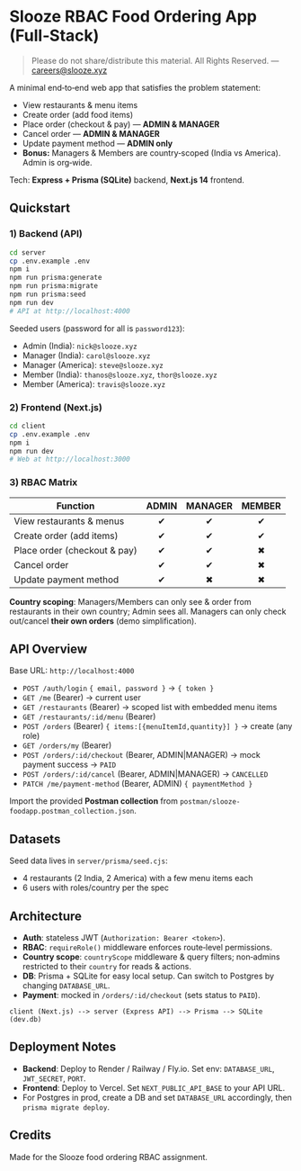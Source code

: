 # Slooze RBAC Food Ordering App (Full‑Stack)

> Please do not share/distribute this material. All Rights Reserved. — careers@slooze.xyz

A minimal end‑to‑end web app that satisfies the problem statement:
- View restaurants & menu items
- Create order (add food items)
- Place order (checkout & pay) — **ADMIN & MANAGER**
- Cancel order — **ADMIN & MANAGER**
- Update payment method — **ADMIN only**
- **Bonus:** Managers & Members are country‑scoped (India vs America). Admin is org‑wide.

Tech: **Express + Prisma (SQLite)** backend, **Next.js 14** frontend.

## Quickstart

### 1) Backend (API)
```bash
cd server
cp .env.example .env
npm i
npm run prisma:generate
npm run prisma:migrate
npm run prisma:seed
npm run dev
# API at http://localhost:4000
```

Seeded users (password for all is `password123`):
- Admin (India): `nick@slooze.xyz`
- Manager (India): `carol@slooze.xyz`
- Manager (America): `steve@slooze.xyz`
- Member (India): `thanos@slooze.xyz`, `thor@slooze.xyz`
- Member (America): `travis@slooze.xyz`

### 2) Frontend (Next.js)
```bash
cd client
cp .env.example .env
npm i
npm run dev
# Web at http://localhost:3000
```

### 3) RBAC Matrix

| Function                           | ADMIN | MANAGER | MEMBER |
|------------------------------------|:-----:|:-------:|:-----:|
| View restaurants & menus           |  ✔   |   ✔    |  ✔   |
| Create order (add items)           |  ✔   |   ✔    |  ✔   |
| Place order (checkout & pay)       |  ✔   |   ✔    |  ✖   |
| Cancel order                       |  ✔   |   ✔    |  ✖   |
| Update payment method              |  ✔   |   ✖    |  ✖   |

**Country scoping**: Managers/Members can only see & order from restaurants in their own country; Admin sees all. Managers can only check out/cancel **their own orders** (demo simplification).

## API Overview

Base URL: `http://localhost:4000`

- `POST /auth/login` `{ email, password }` → `{ token }`
- `GET /me` (Bearer) → current user
- `GET /restaurants` (Bearer) → scoped list with embedded menu items
- `GET /restaurants/:id/menu` (Bearer)
- `POST /orders` (Bearer) `{ items:[{menuItemId,quantity}] }` → create (any role)
- `GET /orders/my` (Bearer)
- `POST /orders/:id/checkout` (Bearer, ADMIN|MANAGER) → mock payment success → `PAID`
- `POST /orders/:id/cancel` (Bearer, ADMIN|MANAGER) → `CANCELLED`
- `PATCH /me/payment-method` (Bearer, ADMIN) `{ paymentMethod }`

Import the provided **Postman collection** from `postman/slooze-foodapp.postman_collection.json`.

## Datasets

Seed data lives in `server/prisma/seed.cjs`:
- 4 restaurants (2 India, 2 America) with a few menu items each
- 6 users with roles/country per the spec

## Architecture

- **Auth**: stateless JWT (`Authorization: Bearer <token>`).
- **RBAC**: `requireRole()` middleware enforces route‑level permissions.
- **Country scope**: `countryScope` middleware & query filters; non‑admins restricted to their `country` for reads & actions.
- **DB**: Prisma + SQLite for easy local setup. Can switch to Postgres by changing `DATABASE_URL`.
- **Payment**: mocked in `/orders/:id/checkout` (sets status to `PAID`).

```
client (Next.js) --> server (Express API) --> Prisma --> SQLite (dev.db)
```

## Deployment Notes

- **Backend**: Deploy to Render / Railway / Fly.io. Set env: `DATABASE_URL`, `JWT_SECRET`, `PORT`.
- **Frontend**: Deploy to Vercel. Set `NEXT_PUBLIC_API_BASE` to your API URL.
- For Postgres in prod, create a DB and set `DATABASE_URL` accordingly, then `prisma migrate deploy`.

## Credits

Made for the Slooze food ordering RBAC assignment.
